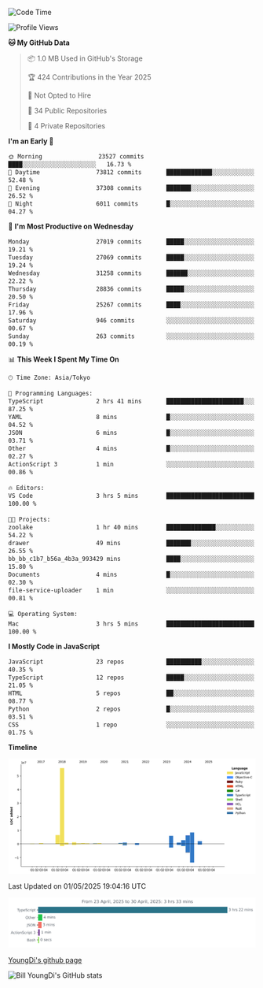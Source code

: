 <!--START_SECTION:waka-->
![Code Time](http://img.shields.io/badge/Code%20Time-1%2C288%20hrs%2043%20mins-blue)

![Profile Views](http://img.shields.io/badge/Profile%20Views-0-blue)

**🐱 My GitHub Data** 

> 📦 1.0 MB Used in GitHub's Storage 
 > 
> 🏆 424 Contributions in the Year 2025
 > 
> 🚫 Not Opted to Hire
 > 
> 📜 34 Public Repositories 
 > 
> 🔑 4 Private Repositories 
 > 
**I'm an Early 🐤** 

```text
🌞 Morning                23527 commits       ████░░░░░░░░░░░░░░░░░░░░░   16.73 % 
🌆 Daytime                73812 commits       █████████████░░░░░░░░░░░░   52.48 % 
🌃 Evening                37308 commits       ███████░░░░░░░░░░░░░░░░░░   26.52 % 
🌙 Night                  6011 commits        █░░░░░░░░░░░░░░░░░░░░░░░░   04.27 % 
```
📅 **I'm Most Productive on Wednesday** 

```text
Monday                   27019 commits       █████░░░░░░░░░░░░░░░░░░░░   19.21 % 
Tuesday                  27069 commits       █████░░░░░░░░░░░░░░░░░░░░   19.24 % 
Wednesday                31258 commits       ██████░░░░░░░░░░░░░░░░░░░   22.22 % 
Thursday                 28836 commits       █████░░░░░░░░░░░░░░░░░░░░   20.50 % 
Friday                   25267 commits       ████░░░░░░░░░░░░░░░░░░░░░   17.96 % 
Saturday                 946 commits         ░░░░░░░░░░░░░░░░░░░░░░░░░   00.67 % 
Sunday                   263 commits         ░░░░░░░░░░░░░░░░░░░░░░░░░   00.19 % 
```


📊 **This Week I Spent My Time On** 

```text
🕑︎ Time Zone: Asia/Tokyo

💬 Programming Languages: 
TypeScript               2 hrs 41 mins       ██████████████████████░░░   87.25 % 
YAML                     8 mins              █░░░░░░░░░░░░░░░░░░░░░░░░   04.52 % 
JSON                     6 mins              █░░░░░░░░░░░░░░░░░░░░░░░░   03.71 % 
Other                    4 mins              █░░░░░░░░░░░░░░░░░░░░░░░░   02.27 % 
ActionScript 3           1 min               ░░░░░░░░░░░░░░░░░░░░░░░░░   00.86 % 

🔥 Editors: 
VS Code                  3 hrs 5 mins        █████████████████████████   100.00 % 

🐱‍💻 Projects: 
zoolake                  1 hr 40 mins        ██████████████░░░░░░░░░░░   54.22 % 
drawer                   49 mins             ███████░░░░░░░░░░░░░░░░░░   26.55 % 
bb_bb_c1b7_b56a_4b3a_993429 mins             ████░░░░░░░░░░░░░░░░░░░░░   15.80 % 
Documents                4 mins              █░░░░░░░░░░░░░░░░░░░░░░░░   02.30 % 
file-service-uploader    1 min               ░░░░░░░░░░░░░░░░░░░░░░░░░   00.81 % 

💻 Operating System: 
Mac                      3 hrs 5 mins        █████████████████████████   100.00 % 
```

**I Mostly Code in JavaScript** 

```text
JavaScript               23 repos            ██████████░░░░░░░░░░░░░░░   40.35 % 
TypeScript               12 repos            █████░░░░░░░░░░░░░░░░░░░░   21.05 % 
HTML                     5 repos             ██░░░░░░░░░░░░░░░░░░░░░░░   08.77 % 
Python                   2 repos             █░░░░░░░░░░░░░░░░░░░░░░░░   03.51 % 
CSS                      1 repo              ░░░░░░░░░░░░░░░░░░░░░░░░░   01.75 % 
```



**Timeline**

![Lines of Code chart](https://raw.githubusercontent.com/Youngdi/Youngdi/master/assets/bar_graph.png)


 Last Updated on 01/05/2025 19:04:16 UTC
<!--END_SECTION:waka-->

![wakatime](./images/stat.svg)

[YoungDi's github page](https://youngdi.github.io)

![Bill YoungDi's GitHub stats](https://github-readme-stats.vercel.app/api?username=youngdi&count_private=true&show_icons=true)
